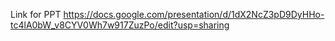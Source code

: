 Link for PPT
https://docs.google.com/presentation/d/1dX2NcZ3pD9DyHHo-tc4lA0bW_v8CYV0Wh7w917ZuzPo/edit?usp=sharing
